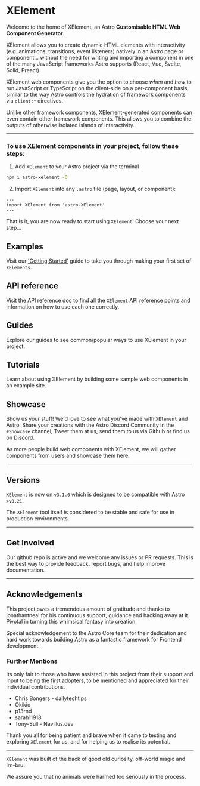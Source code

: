 # XElement

Welcome to the home of XElement, an Astro **Customisable HTML Web Component Generator**.

XElement allows you to create dynamic HTML elements with interactivity (e.g. animations, transitions, event listeners) natively in an Astro page or component... without the need for writing and importing a component in one of the many JavaScript frameworks Astro supports (React, Vue, Svelte, Solid, Preact).

XElement web components give you the option to choose *when* and *how* to run JavaScript or TypeScript on the client-side on a per-component basis, similar to the way Astro controls the hydration of framework components via `client:*` directives.

Unlike other framework components, XElement-generated components can even contain other framework components. This allows you to combine the outputs of otherwise isolated islands of interactivity.

----------

### To use XElement components in your project, follow these steps:

1. Add `XElement` to your Astro project via the terminal
```bash
npm i astro-xelement -D
```


2. Import `XElement` into any `.astro` file (page, layout, or component):

```astro
---
import XElement from 'astro-XElement'
---
```

That is it, you are now ready to start using `XElement`! Choose your next step...

## Examples

Visit our ['Getting Started'](Getting_Started.md) guide to take you through making your first set of `XElements`.

## API reference

Visit the API reference doc to find all the `XElement` API reference points and information on how to use each one correctly.

## Guides
Explore our guides to see common/popular ways to use XElement in your project.

## Tutorials
Learn about using XElement by building some sample web components in an example site.


## Showcase

Show us your stuff! We'd love to see what you've made with `XElement` and Astro. Share your creations with the Astro Discord Community in the `#Showcase` channel, Tweet them at us, send them to us via Github or find us on Discord.

As more people build web components with XElement, we will gather components from users and showcase them here. 

----------

## Versions

`XElement` is now on `v3.1.0` which is designed to be compatible with Astro `>v0.21`.

The `XElement` tool itself is considered to be stable and safe for use in production environments.

----------

## Get Involved

Our github repo is active and we welcome any issues or PR requests. This is the best way to provide feedback, report bugs, and help improve documentation.

----------

## Acknowledgements

This project owes a tremendous amount of gratitude and thanks to jonathantneal for his continuous support, guidance and hacking away at it. Pivotal in turning this whimsical fantasy into creation.

Special acknowledgement to the Astro Core team for their dedication and hard work towards building Astro as a fantastic framework for Frontend development.

### Further Mentions

Its only fair to those who have assisted in this project from their support and input to being the first adopters, to be mentioned and appreciated for their individual contributions.

- Chris Bongers - dailytechtips
- Okikio
- p13rnd
- sarah11918
- Tony-Sull - Navillus.dev

Thank you all for being patient and brave when it came to testing and exploring `XElement` for us, and for helping us to realise its potential.

----------

`XElement` was built of the back of good old curiosity, off-world magic and Irn-bru.

We assure you that no animals were harmed too seriously in the process.